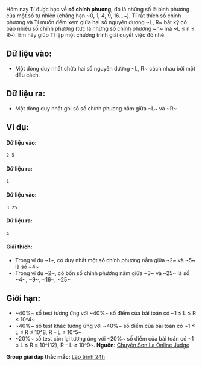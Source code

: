 Hôm nay Tí được học về **số chính phương**, đó là những số là bình phương của một số tự nhiên (chẳng hạn ~0, 1, 4, 9, 16…~).
Tí rất thích số chính phương và Tí muốn đếm xem giữa hai số nguyên dương ~L, R~ bất kỳ có bao nhiêu số chính phương (tức là những số chính phương ~n~ mà ~L ≤ n ≤ R~). Em hãy giúp Tí lập một chương trình giải quyết việc đó nhé.

## Dữ liệu vào:
- Một dòng duy nhất chứa hai số nguyên dương ~L, R~ cách nhau bởi một dấu cách.

## Dữ liệu ra:
- Một dòng duy nhất ghi số số chính phương nằm giữa ~L~ và ~R~

## Ví dụ:
#### Dữ liệu vào:
```
2 5
```

#### Dữ liệu ra:
```
1
```

#### Dữ liệu vào:
```
3 25
```

#### Dữ liệu ra:
```
4
```

#### Giải thích:
- Trong ví dụ ~1~, có duy nhất một số chính phương nằm giữa ~2~ và ~5~ là số ~4~
- Trong ví dụ ~2~, có bốn số chính phương nằm giữa ~3~ và ~25~ là số ~4~, ~9~, ~16~, ~25~

## Giới hạn:
- ~40\%~ số test tương ứng với ~40\%~ số điểm của bài toán có ~1 ≤ L ≤ R ≤ 10^4~
- ~40\%~ số test khác tương ứng với ~40\%~ số điểm của bài toán có ~1 ≤ L ≤ R ≤ 10^8, R – L ≤ 10^5~
- ~20\%~ số test còn lại tương ứng với ~20\%~ số điểm của bài toán có ~1 ≤ L ≤ R ≤ 10^{12}, R – L ≥ 10^9~.
**Nguồn:** [Chuyên Sơn La Online Judge](http://csloj.ddns.net/)

**Group giải đáp thắc mắc:** [Lập trình 24h](https://www.facebook.com/groups/1386904321519984)
